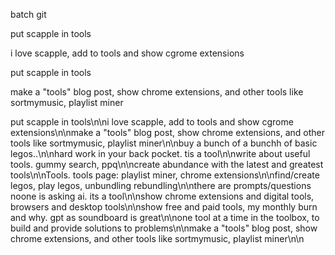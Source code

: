 batch git

put scapple in tools

i love scapple, add to tools and show cgrome extensions

put scapple in tools

make a "tools" blog post, show chrome extensions, and other tools like sortmymusic, playlist miner

put scapple in tools\n\ni love scapple, add to tools and show cgrome extensions\n\nmake a "tools" blog post, show chrome extensions, and other tools like sortmymusic, playlist miner\n\nbuy a bunch of a bunchh of basic legos..\n\nhard work in your back pocket. tis a tool\n\nwrite about useful tools. gummy search, ppq\n\ncreate abundance with the latest and greatest tools\n\nTools. tools page: playlist miner, chrome extensions\n\nfind/create legos, play legos, unbundling rebundling\n\nthere are prompts/questions noone is asking ai. its a tool\n\nshow chrome extensions and digital tools, browsers and desktop tools\n\nshow free and paid tools, my monthly burn and why. gpt as soundboard is great\n\none tool at a time in the toolbox, to build and provide solutions to problems\n\nmake a "tools" blog post, show chrome extensions, and other tools like sortmymusic, playlist miner\n\n